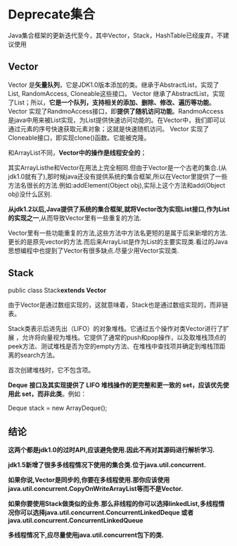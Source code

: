 # Deprecate集合

Java集合框架的更新迭代至今，其中Vector，Stack，HashTable已经废弃，不建议使用

## Vector

Vector 是**矢量队列**，它是JDK1.0版本添加的类。继承于AbstractList，实现了List, RandomAccess, Cloneable这些接口。
Vector 继承了AbstractList，实现了List；所以，**它是一个队列，支持相关的添加、删除、修改、遍历等功能**。
Vector 实现了RandmoAccess接口，即**提供了随机访问功能**。RandmoAccess是java中用来被List实现，为List提供快速访问功能的。在Vector中，我们即可以通过元素的序号快速获取元素对象；这就是快速随机访问。
Vector 实现了Cloneable接口，即实现clone()函数。它能被克隆。

和ArrayList不同，**Vector中的操作是线程安全的**；

其实ArrayListhe和Vector在用法上完全相同.但由于Vector是一个古老的集合.(从jdk1.0就有了),那时候java还没有提供系统的集合框架,所以在Vector里提供了一些方法名很长的方法.例如:addElement(Object obj),实际上这个方法和add(Object obj)没什么区别.

**从jdk1.2以后,Java提供了系统的集合框架,就将Vector改为实现List接口,作为List的实现之一**,从而导致Vector里有一些重复的方法.

Vector里有一些功能重复的方法,这些方法中方法名更短的是属于后来新增的方法.更长的是原先vector的方法.而后来ArrayList是作为List的主要实现类.看过的Java思想编程中也提到了Vector有很多缺点.尽量少用Vector实现类.

## Stack

public class Stack<E>**extends Vector**

由于Vector是通过数组实现的，这就意味着，Stack也是通过数组实现的，而非链表。

Stack类表示后进先出（LIFO）的对象堆栈。它通过五个操作对类Vector进行了扩展 ，允许将向量视为堆栈。它提供了通常的push和pop操作，以及取堆栈顶点的peek方法、测试堆栈是否为空的empty方法、在堆栈中查找项并确定到堆栈顶距离的search方法。

首次创建堆栈时，它不包含项。

**Deque** **接口及其实现提供了 LIFO 堆栈操作的更完整和更一致的 set，应该优先使用此 set，而非此类**。例如：

Deque<Integer> stack = new ArrayDeque<Integer>();

## 结论

**这两个都是jdk1.0的过时API,应该避免使用.因此不再对其源码进行解析学习.**

**jdk1.5新增了很多多线程情况下使用的集合类.位于java.util.concurrent.**

**如果你说,Vector是同步的,你要在多线程使用.那你应该使用java.util.concurrent.CopyOnWriteArrayList等而不是Vector.**

**如果你要使用Stack做类似的业务.那么非线程的你可以选择linkedList,多线程情况你可以选择java.util.concurrent.ConcurrentLinkedDeque 或者java.util.concurrent.ConcurrentLinkedQueue**

**多线程情况下,应尽量使用java.util.concurrent包下的类.**